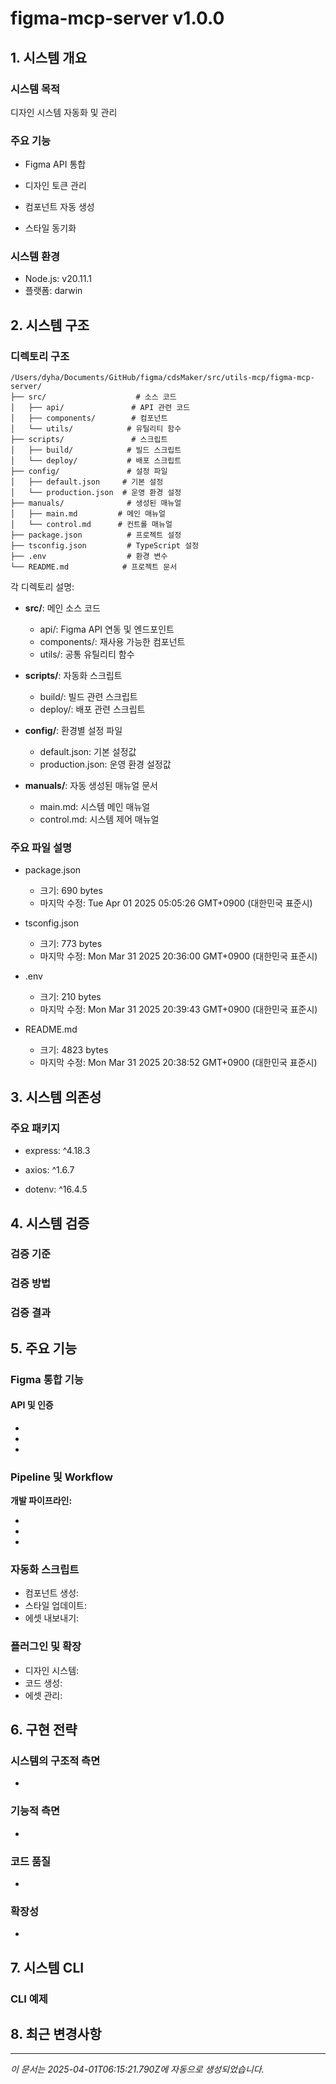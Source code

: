 # figma-mcp-server v1.0.0

## 1. 시스템 개요

### 시스템 목적

디자인 시스템 자동화 및 관리

### 주요 기능


- Figma API 통합

- 디자인 토큰 관리

- 컴포넌트 자동 생성

- 스타일 동기화

### 시스템 환경

- Node.js: v20.11.1
- 플랫폼: darwin

## 2. 시스템 구조

### 디렉토리 구조

```
/Users/dyha/Documents/GitHub/figma/cdsMaker/src/utils-mcp/figma-mcp-server/
├── src/                    # 소스 코드
│   ├── api/               # API 관련 코드
│   ├── components/        # 컴포넌트
│   └── utils/            # 유틸리티 함수
├── scripts/               # 스크립트
│   ├── build/            # 빌드 스크립트
│   └── deploy/           # 배포 스크립트
├── config/               # 설정 파일
│   ├── default.json     # 기본 설정
│   └── production.json  # 운영 환경 설정
├── manuals/              # 생성된 매뉴얼
│   ├── main.md         # 메인 매뉴얼
│   └── control.md      # 컨트롤 매뉴얼
├── package.json          # 프로젝트 설정
├── tsconfig.json         # TypeScript 설정
├── .env                  # 환경 변수
└── README.md            # 프로젝트 문서
```

각 디렉토리 설명:

- **src/**: 메인 소스 코드

  - api/: Figma API 연동 및 엔드포인트
  - components/: 재사용 가능한 컴포넌트
  - utils/: 공통 유틸리티 함수

- **scripts/**: 자동화 스크립트

  - build/: 빌드 관련 스크립트
  - deploy/: 배포 관련 스크립트

- **config/**: 환경별 설정 파일

  - default.json: 기본 설정값
  - production.json: 운영 환경 설정값

- **manuals/**: 자동 생성된 매뉴얼 문서
  - main.md: 시스템 메인 매뉴얼
  - control.md: 시스템 제어 매뉴얼

### 주요 파일 설명


- package.json
  - 크기: 690 bytes
  - 마지막 수정: Tue Apr 01 2025 05:05:26 GMT+0900 (대한민국 표준시)

- tsconfig.json
  - 크기: 773 bytes
  - 마지막 수정: Mon Mar 31 2025 20:36:00 GMT+0900 (대한민국 표준시)

- .env
  - 크기: 210 bytes
  - 마지막 수정: Mon Mar 31 2025 20:39:43 GMT+0900 (대한민국 표준시)

- README.md
  - 크기: 4823 bytes
  - 마지막 수정: Mon Mar 31 2025 20:38:52 GMT+0900 (대한민국 표준시)

## 3. 시스템 의존성

### 주요 패키지


- express: ^4.18.3

- axios: ^1.6.7

- dotenv: ^16.4.5

## 4. 시스템 검증

### 검증 기준


### 검증 방법


### 검증 결과


## 5. 주요 기능

### Figma 통합 기능

#### API 및 인증

- 
- 
- 

### Pipeline 및 Workflow

**개발 파이프라인:**

- 
- 
- 

### 자동화 스크립트

- 컴포넌트 생성: 
- 스타일 업데이트: 
- 에셋 내보내기: 

### 플러그인 및 확장

- 디자인 시스템: 
- 코드 생성: 
- 에셋 관리: 

## 6. 구현 전략

### 시스템의 구조적 측면

- 

### 기능적 측면

- 

### 코드 품질

- 

### 확장성

- 

## 7. 시스템 CLI

### CLI 예제


## 8. 최근 변경사항


---

_이 문서는 2025-04-01T06:15:21.790Z에 자동으로 생성되었습니다._
